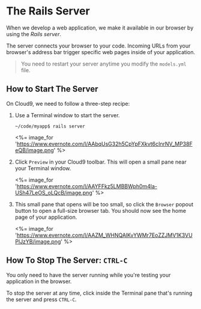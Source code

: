 # The Rails Server

When we develop a web application, we make it available
in our browser by using the _Rails server_.

The server connects your browser to your code.  Incoming
URLs from your browser's address bar trigger specific
web pages inside of your application.

> You need to restart your server anytime you modify
  the `models.yml` file.

## How to Start The Server

On Cloud9, we need to follow a three-step recipe:

1. Use a Terminal window to start the server.

   ```
   ~/code/myapp$ rails server
   ```

   <%= image_for 'https://www.evernote.com/l/AAbqUsG32h5CpYpFXkvt6cInrNV_MP38FeQB/image.png' %>

2. Click `Preview` in your Cloud9 toolbar.  This will open a small pane
   near your Terminal window.

   <%= image_for 'https://www.evernote.com/l/AAYFFkz5LMBBWph0m4la-USh47LeOS_oLQcB/image.png' %>

3. This small pane that opens will be too small, so click the `Browser` popout button
   to open a full-size browser tab.  You should now see the home page of your application.

   <%= image_for 'https://www.evernote.com/l/AAZM_WHNQAlKvYWMr7EoZZJMV1K3VUPlJzYB/image.png' %>

## How To Stop The Server: `CTRL-C`

You only need to have the server running while you're testing your
application in the browser.

To stop the server at any time, click inside the Terminal pane
that's running the server and press `CTRL-C`.
